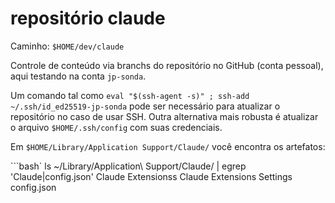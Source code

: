 # repositório claude

Caminho: `$HOME/dev/claude`

Controle de conteúdo via branchs do repositório no GitHub (conta pessoal), aqui testando na conta `jp-sonda`.

Um comando tal como `eval "$(ssh-agent -s)" ; ssh-add ~/.ssh/id_ed25519-jp-sonda` pode ser necessário para
atualizar o repositório no caso de usar SSH. Outra alternativa mais robusta é atualizar o arquivo `$HOME/.ssh/config`
com suas credenciais.

Em `$HOME/Library/Application Support/Claude/` você encontra os artefatos:                  

```bash`
ls ~/Library/Application\ Support/Claude/ | egrep 'Claude|config.json' 
Claude Extensionss
Claude Extensions Settings
config.json
```

